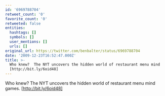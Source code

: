 ```yaml
---
id: '6969788704'
retweet_count: '0'
favorite_count: '0'
retweeted: false
entities:
  hashtags: []
  symbols: []
  user_mentions: []
  urls: []
original_url: https://twitter.com/benbalter/status/6969788704
date: '2009-12-23T16:52:47.000Z'
title: >-
  Who knew?  The NYT uncovers the hidden world of restaurant menu mind games.
  [http://bit.ly/6oid48]
---
```


Who knew?  The NYT uncovers the hidden world of restaurant menu mind games. [http://bit.ly/6oid48]